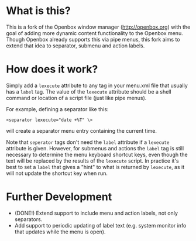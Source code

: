 # What is this?
This is a fork of the Openbox window manager (http://openbox.org) with the goal of adding more dynamic content functionality to the Openbox menu. Though Openbox already supports this via pipe menus, this fork aims to extend that idea to separator, submenu and action labels.

# How does it work?
Simply add a `lexecute` attribute to any tag in your menu.xml file that usually has a `label` tag. The value of the `lexecute` attribute should be a shell command or location of a script file (just like pipe menus).

For example, defining a separator like this:
```
<separator lexecute="date +%T" \>
```
will create a separator menu entry containing the current time.

Note that `seperator` tags don't need the `label` attribute if a `lexecute` attribute is given. However, for submenus and actions the `label` tag is still necessary to determine the menu keyboard shortcut keys, even though the text will be replaced by the results of the `lexecute` script. In practice it's best to set a `label` that gives a "hint" to what is returned by `lexecute`, as it will not update the shortcut key when run.

# Further Development
- (DONE!) Extend support to include menu and action labels, not only separators.
- Add support to periodic updating of label text (e.g. system monitor info that updates while the menu is open).
